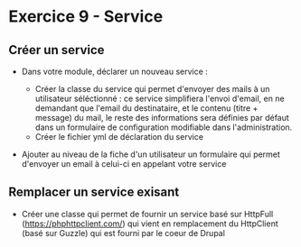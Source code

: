 # Exercice 9 - Service


## Créer un service 

* Dans votre module, déclarer un nouveau service :
    * Créer la classe du service qui permet d'envoyer des mails à un utilisateur séléctionné : ce service simplifiera l'envoi d'email, en ne demandant que l'email du destinataire, et le contenu (titre + message) du mail, le reste des informations sera définies par défaut dans un formulaire de configuration modifiable dans l'administration.
    * Créer le fichier yml de déclaration du service 

* Ajouter au niveau de la fiche d'un utilisateur un formulaire qui permet d'envoyer un email à celui-ci en appelant votre service

## Remplacer un service exisant 

* Créer une classe qui permet de fournir un service basé sur HttpFull (https://phphttpclient.com/) qui vient en remplacement du HttpClient (basé sur Guzzle) qui est fourni par le coeur de Drupal
